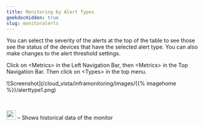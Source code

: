 ```yaml
---
title: Monitoring by Alert Types
geekdocHidden: true
slug: monitoralerts
---
```


You can select the severity of the alerts at the top of the table to see those see the status of the devices that have the selected alert type. You can also make changes to the alert threshold settings.

Click on \<Metrics> in the Left Navigation Bar, then \<Metrics> in the Top Navigation Bar. Then click on \<Types> in the top menu.

![Screenshot](/cloud_vista/inframonitoring/images/{{% imagehome %}}/alerttype1.png)

&nbsp;

<img src="/cloud_vista/inframonitoring/images/{{% imagehome %}}/historicalicon.png" width="25px"> – Shows historical data of the monitor